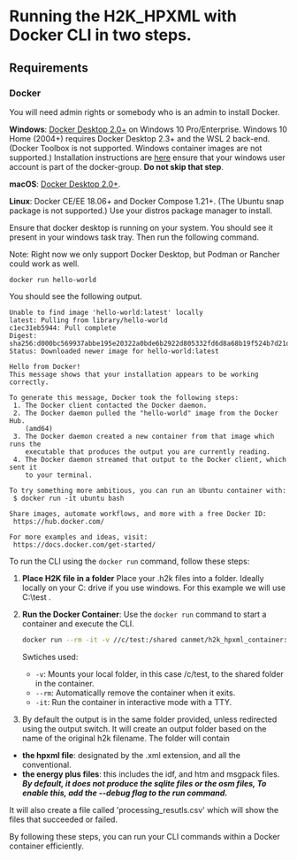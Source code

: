 # Running the H2K_HPXML with Docker CLI in two steps.

## Requirements
### Docker

You will need admin rights or somebody who is an admin to install Docker.  

**Windows**: [Docker Desktop 2.0+](https://www.docker.com/products/docker-desktop/) on Windows 10 Pro/Enterprise. Windows 10 Home (2004+) requires Docker Desktop 2.3+ and the WSL 2 back-end. (Docker Toolbox is not supported. Windows container images are not supported.) Installation instructions are [here](https://docs.docker.com/desktop/install/windows-install/) ensure that your windows user account is part of the docker-group. **Do not skip that step**. 

**macOS**: [Docker Desktop 2.0+](https://www.docker.com/products/docker-desktop/).

**Linux**: Docker CE/EE 18.06+ and Docker Compose 1.21+. (The Ubuntu snap package is not supported.) Use your distros package manager to install.

Ensure that docker desktop is running on your system.  You should see it present in your windows task tray.  Then run the following command. 

Note: Right now we only support Docker Desktop, but Podman or Rancher could work as well.

```
docker run hello-world
```

You should see the following output.

```
Unable to find image 'hello-world:latest' locally
latest: Pulling from library/hello-world
c1ec31eb5944: Pull complete
Digest: sha256:d000bc569937abbe195e20322a0bde6b2922d805332fd6d8a68b19f524b7d21d
Status: Downloaded newer image for hello-world:latest

Hello from Docker!
This message shows that your installation appears to be working correctly.

To generate this message, Docker took the following steps:
 1. The Docker client contacted the Docker daemon.
 2. The Docker daemon pulled the "hello-world" image from the Docker Hub.
    (amd64)
 3. The Docker daemon created a new container from that image which runs the
    executable that produces the output you are currently reading.
 4. The Docker daemon streamed that output to the Docker client, which sent it
    to your terminal.

To try something more ambitious, you can run an Ubuntu container with:
 $ docker run -it ubuntu bash

Share images, automate workflows, and more with a free Docker ID:
 https://hub.docker.com/

For more examples and ideas, visit:
 https://docs.docker.com/get-started/
```

To run the CLI using the `docker run` command, follow these steps:

1. **Place H2K file in a folder**
    Place your .h2k files into a folder. Ideally locally on your C: drive if you use windows. For this example we will use C:\test . 

1. **Run the Docker Container**:
    Use the `docker run` command to start a container and execute the CLI.
    ```sh
    docker run --rm -it -v //c/test:/shared canmet/h2k_hpxml_container:latest cli run
    ```
    Swtiches used:
    - `-v`: Mounts your local folder, in this case /c/test, to the shared folder in the container. 
    - `--rm`: Automatically remove the container when it exits.
    - `-it`: Run the container in interactive mode with a TTY.

1.  By default the output is in the same folder provided, unless redirected using the output switch. It will create an output folder based on the name of the original h2k filename. The folder will contain
 * **the hpxml file**: designated by the .xml extension, and all the conventional. 
 * **the energy plus files**: this includes the idf, and htm and msgpack files.  ***By default, it does not produce the sqlite files or the osm files, To enable this, add the --debug flag to the run command.***

 It will also create a file called 'processing_resutls.csv' which will show the files that succeeded or failed.


By following these steps, you can run your CLI commands within a Docker container efficiently.
